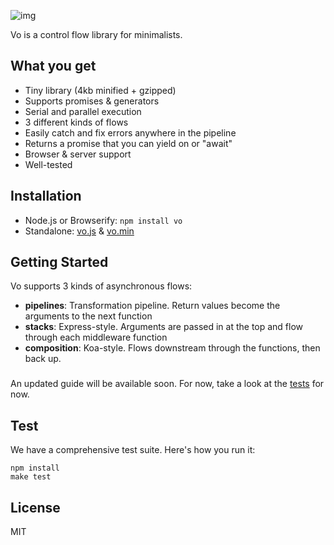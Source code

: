 
![img](https://cldup.com/GbKb42jNdt.png)

Vo is a control flow library for minimalists.

## What you get

- Tiny library (4kb minified + gzipped)
- Supports promises & generators
- Serial and parallel execution
- 3 different kinds of flows
- Easily catch and fix errors anywhere in the pipeline
- Returns a promise that you can yield on or "await"
- Browser & server support
- Well-tested

## Installation

- Node.js or Browserify: `npm install vo`
- Standalone: [vo.js](dist/vo.js) & [vo.min](dist/vo.min.js)

## Getting Started

Vo supports 3 kinds of asynchronous flows:

- **pipelines**: Transformation pipeline. Return values become the arguments to the next function
- **stacks**: Express-style. Arguments are passed in at the top and flow through each middleware function
- **composition**: Koa-style. Flows downstream through the functions, then back up.

###

An updated guide will be available soon. For now, take a look at the [tests](test/) for now.

## Test

We have a comprehensive test suite. Here's how you run it:

```
npm install
make test
```

## License

MIT
